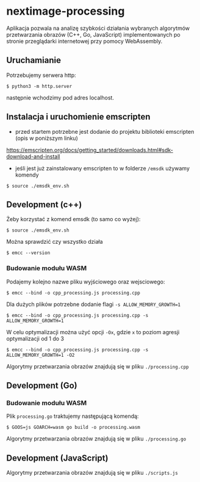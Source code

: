 # nextimage-processing

Aplikacja pozwala na analizę szybkości działania wybranych algorytmów przetwarzania obrazów (C++, Go, JavaScript) implementowanych po stronie przeglądarki internetowej przy pomocy WebAssembly.

## Uruchamianie

Potrzebujemy serwera http:

`$ python3 -m http.server`

następnie wchodzimy pod adres localhost.

## Instalacja i uruchomienie emscripten

- przed startem potrzebne jest dodanie do projektu biblioteki emscripten (opis w poniższym linku)

https://emscripten.org/docs/getting_started/downloads.html#sdk-download-and-install

- jeśli jest już zainstalowany emscripten to w folderze `/emsdk` używamy komendy

`$ source ./emsdk_env.sh`

## Development (c++)

Żeby korzystać z komend emsdk (to samo co wyżej):

`$ source ./emsdk_env.sh`

Można sprawdzić czy wszystko działa

`$ emcc --version`

### Budowanie modułu WASM

Podajemy kolejno nazwe pliku wyjściowego oraz wejsciowego:

`$ emcc --bind -o cpp_processing.js processing.cpp`

Dla dużych plików potrzebne dodanie flagi `-s ALLOW_MEMORY_GROWTH=1`

`$ emcc --bind -o cpp_processing.js processing.cpp -s ALLOW_MEMORY_GROWTH=1`

W celu optymalizacji można użyć opcji `-Ox`, gdzie `x` to poziom agresji optymalizacji od 1 do 3

`$ emcc --bind -o cpp_processing.js processing.cpp -s ALLOW_MEMORY_GROWTH=1 -O2`

Algorytmy przetwarzania obrazów znajdują się w pliku `./processing.cpp`

## Development (Go)

### Budowanie modułu WASM

Plik `processing.go` traktujemy następującą komendą:

`$ GOOS=js GOARCH=wasm go build -o processing.wasm`

Algorytmy przetwarzania obrazów znajdują się w pliku `./processing.go`

## Development (JavaScript)

Algorytmy przetwarzania obrazów znajdują się w pliku `./scripts.js`
